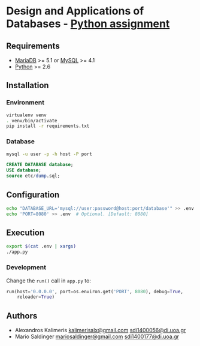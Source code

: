 # Design and Applications of Databases - [Python assignment](docs/Assignment.pdf)

## Requirements

- [MariaDB](https://mariadb.org/) >= 5.1 or [MySQL](https://www.mysql.com/) >=
  4.1
- [Python](https://www.python.org/) >= 2.6

## Installation

### Environment

```sh
virtualenv venv
. venv/bin/activate
pip install -r requirements.txt
```

### Database

```sh
mysql -u user -p -h host -P port
```

```sql
CREATE DATABASE database;
USE database;
source etc/dump.sql;
```

## Configuration

```sh
echo "DATABASE_URL='mysql://user:password@host:port/database'" >> .env
echo 'PORT=8080' >> .env  # Optional. [Default: 8080]
```

## Execution

```sh
export $(cat .env | xargs)
./app.py
```

### Development

Change the `run()` call in `app.py` to:

```python
run(host='0.0.0.0', port=os.environ.get('PORT', 8080), debug=True,
    reloader=True)
```

## Authors

- Alexandros Kalimeris <kalimerisalx@gmail.com> <sdi1400056@di.uoa.gr>
- Mario Saldinger <mariosaldinger@gmail.com> <sdi1400177@di.uoa.gr>
